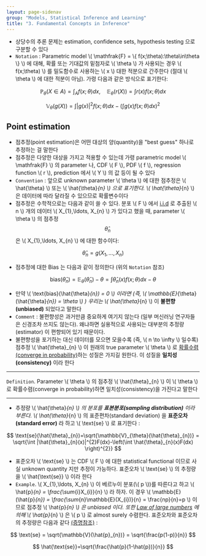 ```yaml
---
layout: page-sidenav
group: "Models, Statistical Inference and Learning"
title: "3. Fundamental Concepts in Inference"
---
```


- 상당수의 추론 문제는 estimation, confidence sets, hypothesis testing 으로 구분할 수 있다
- `Notation` : Parametric model \\( \mathfrak{F} = \\{ f(x;\theta):\theta\in\theta \\} \\) 에 대해, 확률 또는 기대값의 밑첨자로 \\( \theta \\) 가 사용되는 경우 \\( f(x;\theta) \\) 를 밀도함수로 사용하는 \\( x \\) 대한 적분으로 간주한다 (절대 \\( \theta \\) 에 대한 적분이 아님). 가령 다음과 같은 방식으로 표기한다:

$$
\mathbb{P}_{\theta}(X\in A) = \int_{A} f(x;\theta)dx,\quad \mathbb{E}_{\theta}(r(X)) = \int r(x)f(x;\theta)dx
$$

$$
\mathbb{V}_{\theta}(g(X)) = \int |g(x)|^{2} f(x;\theta)dx-\left(\int g(x)f(x;\theta)dx \right)^{2}
$$

## Point estimation

- 점추정(point estimation)은 어떤 대상의 양(quantity)을 "best guess" 하나로 추정하는 걸 말한다
- 점추정은 다양한 대상을 가지고 적용할 수 있는데 가령 parametric model \\( \mathfrak{F} \\) 의 parameter 나, CDF \\( F \\), PDF \\( f \\), regression function \\( r \\), prediction 에서 \\( Y \\) 의 값 등이 될 수 있다
- `Convention` : 앞으로 unknown parameter \\( \theta \\) 에 대한 점추정은 \\( \hat{\theta} \\) 또는 \\( \hat{\theta}_{n} \\) 으로 표기한다. \\( \hat{\theta}_{n} \\) 은 데이터에 따라 달라질 수 있으므로 확률변수이다
- 점추정은 수학적으로는 다음과 같이 쓸 수 있다. 분포 \\( F \\) 에서 [i.i.d](https://en.wikipedia.org/wiki/Independent_and_identically_distributed_random_variables) 로 추출된 \\( n \\) 개의 데이터 \\( X_{1},\ldots, X_{n} \\) 가 있다고 했을 때, parameter \\( \theta \\) 의 점추정 $$ \hat{\theta}_{n} $$ 은 \\( X_{1},\ldots, X_{n} \\) 에 대한 함수이다:

$$
\hat{\theta}_{n} = g(X_{1},\ldots, X_{n})
$$

- 점추정에 대한 Bias 는 다음과 같이 정의한다 (위의 `Notation` 참조)

$$
\text{bias}(\hat{\theta}_{n})=\mathbb{E}_{\theta}(\hat{\theta}_{n})-\theta = \int \hat{\theta}_{n}(x) f(x;\theta)dx-\theta
$$

- 만약 \\( \text{bias}(\hat{\theta}_{n}) = 0 \\) 이라면 (즉, \\( \mathbb{E}_{\theta}(\hat{\theta}_{n}) = \theta \\) ) 우리는 \\( \hat{\theta}_{n} \\) 이 **불편향(unbiased)** 되었다고 말한다
- `Comment` : 불편향성은 과거만큼 중요하게 여기지 않는다 (일부 머신러닝 연구자들은 신경조차 쓰지도 않는다). 왜냐하면 실용적으로 사용되는 대부분의 추정량(estimator) 이 편향되어 있기 때문이다. 
- 불편향성을 포기하는 대신 데이터를 모으면 모을수록 (즉, \\( n \to \infty \\) 일수록) 점추정 \\( \hat{\theta}_{n} \\) 이 원래의 true parameter \\( \theta \\) 로 [확률수렴(converge in probability)](https://en.wikipedia.org/wiki/Convergence_of_random_variables#Convergence_in_probability)하는 성질은 가지길 원한다. 이 성질을 **일치성(consistency)** 이라 한다

---

`Definition`. Parameter \\( \theta \\) 의 점추정 \\( \hat{\theta}_{n} \\) 이 \\( \theta \\) 로 확률수렴(converge in probability)하면 일치성(consistency)을 가진다고 말한다

---

- 추정량 \\( \hat{\theta}_{n} \\) 의 분포를 **표본분포(sampling distribution)** 이라 부른다. \\( \hat{\theta}_{n} \\) 의 표준편차(standard deviation) 을 **표준오차(standard error)** 라 하고 \\( \text{se} \\) 로 표기한다 :

$$
\text{se}(\hat{\theta}_{n})=\sqrt{\mathbb{V}_{\theta}(\hat{\theta}_{n})} = \sqrt{\int |\hat{\theta}_{n}(x)|^{2}F(dx)-\left(\int \hat{\theta}_{n}(x)F(dx) \right)^{2}}
$$

- 표준오차 \\( \text{se} \\) 는 CDF \\( F \\) 에 대한 statistical functional 이므로 사실 unknown quantity 지만 추정이 가능하다. 표준오차 \\( \text{se} \\) 의 추정량을 \\( \hat{\text{se}} \\) 이라 한다
- `Example`. \\( X_{1},\ldots, X_{n} \\) 이 베르누이 분포(\\( p \\))를 따른다고 하고 \\( \hat{p}_{n} = \frac{\sum_{i}X_{i}}{n} \\) 라 하자. 이 경우 \\( \mathbb{E}(\hat{p}_{n}) = \frac{\sum_{n}\mathbb{E}(X_{i})}{n} = \frac{np}{n}=p \\) 이므로 점추정 \\( \hat{p}_{n} \\) 은 unbiased 이다. 또한 [Law of large numbers](https://en.wikipedia.org/wiki/Law_of_large_numbers#Strong_law) 에 의해 \\( \hat{p}_{n} \\) 은 \\( p \\) 로 almost surely 수렴한다. 표준오차와 표준오차의 추정량은 다음과 같다 [(증명참조)](https://sungbinlim.github.io/sl/proof/aos2/010301.pdf) :

$$
\text{se} = \sqrt{\mathbb{V}(\hat{p}_{n})} = \sqrt{\frac{p(1-p)}{n}}
$$

$$
\hat{\text{se}}=\sqrt{\frac{\hat{p}(1-\hat{p})}{n}}
$$

